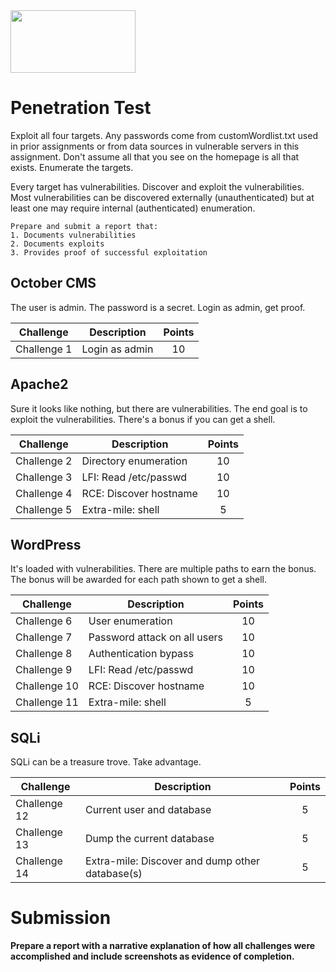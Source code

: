 <img src="https://www.tamusa.edu/brandguide/jpeglogos/tamusa_final_logo_bw1.jpg" width="200" height="100"> 

# Penetration Test

Exploit all four targets. Any passwords come from customWordlist.txt used in prior assignments or from data sources in vulnerable servers in this assignment. Don't assume all that you see on the homepage is all that exists. Enumerate the targets.

Every target has vulnerabilities. Discover and exploit the vulnerabilities. Most vulnerabilities can be discovered externally (unauthenticated) but at least one may require internal (authenticated) enumeration.

```
Prepare and submit a report that:
1. Documents vulnerabilities
2. Documents exploits
3. Provides proof of successful exploitation
```

## October CMS

The user is admin. The password is a secret. Login as admin, get proof.

|Challenge|Description|Points|
|---|---|:-:|
|Challenge 1|Login as admin|10|

## Apache2

Sure it looks like nothing, but there are vulnerabilities. The end goal is to exploit the vulnerabilities. There's a bonus if you can get a shell.

|Challenge|Description|Points|
|---|---|:-:|
|Challenge 2|Directory enumeration|10|
|Challenge 3|LFI: Read /etc/passwd|10|
|Challenge 4|RCE: Discover hostname|10|
|Challenge 5|Extra-mile: shell|5|

## WordPress

It's loaded with vulnerabilities. There are multiple paths to earn the bonus. The bonus will be awarded for each path shown to get a shell.

|Challenge|Description|Points|
|---|---|:-:|
|Challenge 6|User enumeration|10|
|Challenge 7|Password attack on all users|10|
|Challenge 8|Authentication bypass|10|
|Challenge 9|LFI: Read /etc/passwd|10|
|Challenge 10|RCE: Discover hostname|10|
|Challenge 11|Extra-mile: shell|5|

## SQLi

SQLi can be a treasure trove. Take advantage.

|Challenge|Description|Points|
|---|---|:-:|
|Challenge 12|Current user and database|5|
|Challenge 13|Dump the current database|5|
|Challenge 14|Extra-mile: Discover and dump other database(s)|5|

# Submission
**Prepare a report with a narrative explanation of how all challenges were accomplished and include screenshots as evidence of completion.**
